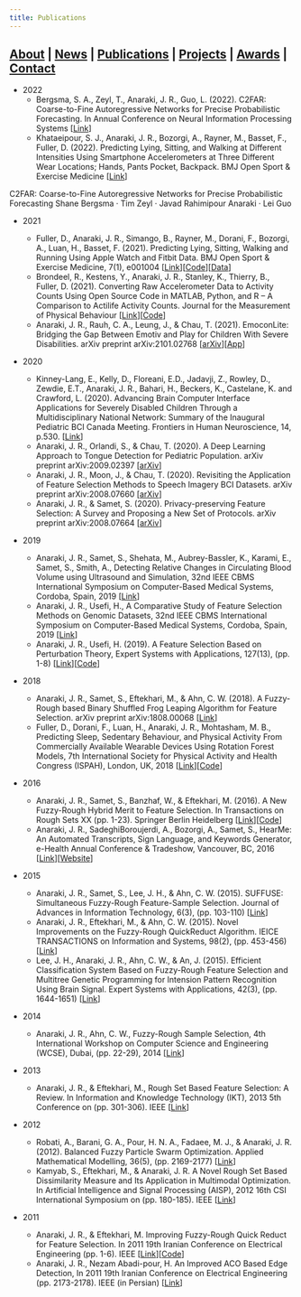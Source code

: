 ```yaml
---
title: Publications
---
```


## [About](index.md) | [News](news.md) | [Publications](publications.md) | [Projects](projects.md) | [Awards](awards.md) | [Contact](contact.md)

- 2022
  - Bergsma, S. A., Zeyl, T., Anaraki, J. R., Guo, L. (2022). C2FAR: Coarse-to-Fine Autoregressive Networks for Precise Probabilistic Forecasting.  In Annual Conference on Neural Information Processing Systems [[Link](https://nips.cc/Conferences/2022/Schedule?showEvent=53883)]
  - Khataeipour, S. J., Anaraki, J. R., Bozorgi, A., Rayner, M., Basset, F., Fuller, D. (2022). Predicting Lying, Sitting, and Walking at Different Intensities Using Smartphone Accelerometers at Three Different Wear Locations; Hands, Pants Pocket, Backpack. BMJ Open Sport & Exercise Medicine [[Link](https://bmjopensem.bmj.com/content/8/2/e001242.full?s=09)]

C2FAR: Coarse-to-Fine Autoregressive Networks for Precise Probabilistic Forecasting
Shane Bergsma · Tim Zeyl · Javad Rahimipour Anaraki · Lei Guo

- 2021
  - Fuller, D., Anaraki, J. R., Simango, B., Rayner, M., Dorani, F., Bozorgi, A., Luan, H., Basset, F. (2021). Predicting Lying, Sitting, Walking and Running Using Apple Watch and Fitbit Data. BMJ Open Sport & Exercise Medicine, 7(1), e001004 [[Link](https://bmjopensem.bmj.com/content/7/1/e001004)][[Code](https://github.com/walkabillylab/jaeger_analysis)][[Data](https://dataverse.harvard.edu/dataset.xhtml?persistentId=doi:10.7910/DVN/ZS2Z2J)]
  - Brondeel, R., Kestens, Y., Anaraki, J. R., Stanley, K., Thierry, B., Fuller, D. (2021). Converting Raw Accelerometer Data to Activity Counts Using Open Source Code in MATLAB, Python, and R – A Comparison to Actilife Activity Counts. Journal for the Measurement of Physical Behaviour [[Link](https://journals.humankinetics.com/view/journals/jmpb/aop/article-10.1123-jmpb.2019-0063/article-10.1123-jmpb.2019-0063.xml)][[Code](https://github.com/walkabillylab/activityCounts)]
  - Anaraki, J. R., Rauh, C. A., Leung, J., & Chau, T. (2021). EmoconLite: Bridging the Gap Between Emotiv and Play for Children With Severe Disabilities. arXiv preprint arXiv:2101.02768 [[arXiv](https://arxiv.org/abs/2101.02768)][[App](https://www.hollandbloorview.ca/emocon)]

- 2020
  - Kinney-Lang, E., Kelly, D., Floreani, E.D., Jadavji, Z., Rowley, D., Zewdie, E.T., Anaraki, J. R., Bahari, H., Beckers, K., Castelane, K. and Crawford, L. (2020). Advancing Brain Computer Interface Applications for Severely Disabled Children Through a Multidisciplinary National Network: Summary of the Inaugural Pediatric BCI Canada Meeting. Frontiers in Human Neuroscience, 14, p.530. [[Link](https://www.frontiersin.org/articles/10.3389/fnhum.2020.593883/abstract)]
  - Anaraki, J. R., Orlandi, S., & Chau, T. (2020). A Deep Learning Approach to Tongue Detection for Pediatric Population. arXiv preprint arXiv:2009.02397 [[arXiv](http://arxiv.org/abs/2009.02397)]
  - Anaraki, J. R., Moon, J., & Chau, T. (2020). Revisiting the Application of Feature Selection Methods to Speech Imagery BCI Datasets. arXiv preprint arXiv:2008.07660 [[arXiv](https://arxiv.org/abs/2008.07660)]
  - Anaraki, J. R., & Samet, S. (2020). Privacy-preserving Feature Selection: A Survey and Proposing a New Set of Protocols. arXiv preprint arXiv:2008.07664 [[arXiv](https://arxiv.org/abs/2008.07664)]

- 2019
  - Anaraki, J. R., Samet, S., Shehata, M., Aubrey-Bassler, K., Karami, E., Samet, S., Smith, A., Detecting Relative Changes in Circulating Blood Volume using Ultrasound and Simulation, 32nd IEEE CBMS International Symposium on Computer-Based Medical Systems, Cordoba, Spain, 2019 [[Link](https://ieeexplore.ieee.org/document/8787478)]
  - Anaraki, J. R., Usefi, H., A Comparative Study of Feature Selection Methods on Genomic Datasets, 32nd IEEE CBMS International Symposium on Computer-Based Medical Systems, Cordoba, Spain, 2019 [[Link](https://ieeexplore.ieee.org/document/8787392)]
  - Anaraki, J. R., Usefi, H. (2019). A Feature Selection Based on Perturbation Theory, Expert Systems with Applications, 127(13), (pp. 1-8) [[Link](https://www.sciencedirect.com/science/article/abs/pii/S0957417419301411)][[Code](https://github.com/JRAnaraki/PerturbationFeatureSelection)]

- 2018
  - Anaraki, J. R., Samet, S., Eftekhari, M., & Ahn, C. W. (2018). A Fuzzy-Rough based Binary Shuffled Frog Leaping Algorithm for Feature Selection. arXiv preprint arXiv:1808.00068 [[Link](https://arxiv.org/abs/1808.00068)]
  - Fuller, D., Dorani, F., Luan, H., Anaraki, J. R., Mohtasham, M. B., Predicting Sleep, Sedentary Behaviour, and Physical Activity From Commercially Available Wearable Devices Using Rotation Forest Models, 7th International Society for Physical Activity and Health Congress (ISPAH), London, UK, 2018 [[Link](https://journals.humankinetics.com/doi/full/10.1123/jpah.2018-0535)][[Code](https://github.com/walkabillylab/wearable_device_classification)]

- 2016
  - Anaraki, J. R., Samet, S., Banzhaf, W., & Eftekhari, M. (2016). A New Fuzzy-Rough Hybrid Merit to Feature Selection. In Transactions on Rough Sets XX (pp. 1-23). Springer Berlin Heidelberg [[Link](https://link.springer.com/chapter/10.1007/978-3-662-53611-7_1)][[Code](https://github.com/JRAnaraki/DeltaQuickReduct)]
  - Anaraki, J. R., SadeghiBoroujerdi, A., Bozorgi, A., Samet, S., HearMe: An Automated Transcripts, Sign Language, and Keywords Generator, e-Health Annual Conference & Tradeshow, Vancouver, BC, 2016 [[Link](https://issuu.com/hospitalnews/docs/hn_april2016_issue)][[Website](http://hearme.mybluemix.net/)]

- 2015
  - Anaraki, J. R., Samet, S., Lee, J. H., & Ahn, C. W. (2015). SUFFUSE: Simultaneous Fuzzy-Rough Feature-Sample Selection. Journal of Advances in Information Technology, 6(3), (pp. 103-110) [[Link](http://www.jait.us/index.php?m=content&c=index&a=show&catid=168&id=889)]
  - Anaraki, J. R., Eftekhari, M., & Ahn, C. W. (2015). Novel Improvements on the Fuzzy-Rough QuickReduct Algorithm. IEICE TRANSACTIONS on Information and Systems, 98(2), (pp. 453-456) [[Link](https://www.jstage.jst.go.jp/article/transinf/E98.D/2/E98.D_2014EDL8099/_article)]
  - Lee, J. H., Anaraki, J. R., Ahn, C. W., & An, J. (2015). Efficient Classification System Based on Fuzzy-Rough Feature Selection and Multitree Genetic Programming for Intension Pattern Recognition Using Brain Signal. Expert Systems with Applications, 42(3), (pp. 1644-1651) [[Link](https://www.sciencedirect.com/science/article/pii/S0957417414006095)]

- 2014
  - Anaraki, J. R., Ahn, C. W., Fuzzy-Rough Sample Selection, 4th International Workshop on Computer Science and Engineering (WCSE), Dubai, (pp. 22-29), 2014 [[Link](https://github.com/jranaraki/jranaraki.github.io/blob/27f9e4345a0e97bf91207244c7945bbdb0923bfd/Fuzzy-Rough%20Sample%20Selection.pdf)]

- 2013
  - Anaraki, J. R., & Eftekhari, M., Rough Set Based Feature Selection: A Review. In Information and Knowledge Technology (IKT), 2013 5th Conference on (pp. 301-306). IEEE [[Link](http://ieeexplore.ieee.org/document/6620083/)]

- 2012
  - Robati, A., Barani, G. A., Pour, H. N. A., Fadaee, M. J., & Anaraki, J. R. (2012). Balanced Fuzzy Particle Swarm Optimization. Applied Mathematical Modelling, 36(5), (pp. 2169-2177) [[Link](https://www.sciencedirect.com/science/article/pii/S0307904X11005063)]
  - Kamyab, S., Eftekhari, M., & Anaraki, J. R. A Novel Rough Set Based Dissimilarity Measure and Its Application in Multimodal Optimization. In Artificial Intelligence and Signal Processing (AISP), 2012 16th CSI International Symposium on (pp. 180-185). IEEE [[Link](http://ieeexplore.ieee.org/document/6313740/)]

- 2011
  - Anaraki, J. R., & Eftekhari, M. Improving Fuzzy-Rough Quick Reduct for Feature Selection. In 2011 19th Iranian Conference on Electrical Engineering (pp. 1-6). IEEE [[Link](http://ieeexplore.ieee.org/document/5955425/)][[Code](https://github.com/JRAnaraki/ThresholdFuzzyRoughQuickReduct)]
  - Anaraki, J. R., Nezam Abadi-pour, H. An Improved ACO Based Edge Detection, In 2011 19th Iranian Conference on Electrical Engineering (pp. 2173-2178). IEEE (in Persian) [[Link](https://www.civilica.com/Paper-ICEE19-ICEE19_023=%D8%A8%D9%87%D8%A8%D9%88%D8%AF%DB%8C-%D8%A8%D8%B1%D8%B1%D9%88%D8%B4-%D8%A2%D8%B4%DA%A9%D8%A7%D8%B1%D8%B3%D8%A7%D8%B2%DB%8C-%D9%84%D8%A8%D9%87-%D9%85%D8%A8%D8%AA%D9%86%DB%8C-%D8%A8%D8%B1%D8%A7%D9%84%DA%AF%D9%88%D8%B1%DB%8C%D8%AA%D9%85-%D9%85%D9%88%D8%B1%DA%86%D9%87.html)]

